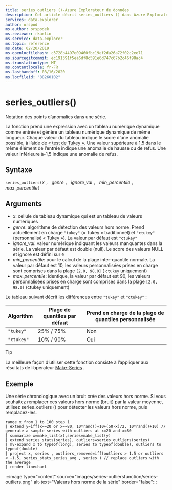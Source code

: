 ```yaml
---
title: series_outliers ()-Azure Explorateur de données
description: Cet article décrit series_outliers () dans Azure Explorateur de données.
services: data-explorer
author: orspod
ms.author: orspodek
ms.reviewer: rkarlin
ms.service: data-explorer
ms.topic: reference
ms.date: 02/20/2019
ms.openlocfilehash: c3728b4497e09460fbc19ef2da26a72f02c2ee71
ms.sourcegitcommit: ec191391f5ea6df8c591e6d747c67b2c46f98ac4
ms.translationtype: MT
ms.contentlocale: fr-FR
ms.lasthandoff: 08/16/2020
ms.locfileid: "88260102"
---
```

# <a name="series_outliers"></a>series_outliers()

Notation des points d’anomalies dans une série.

La fonction prend une expression avec un tableau numérique dynamique comme entrée et génère un tableau numérique dynamique de même longueur. Chaque valeur du tableau indique le score d’une anomalie possible, à l’aide de [« test de Tukey »](https://en.wikipedia.org/wiki/Outlier#Tukey's_fences). Une valeur supérieure à 1,5 dans le même élément de l’entrée indique une anomalie de hausse ou de refus. Une valeur inférieure à-1,5 indique une anomalie de refus.

## <a name="syntax"></a>Syntaxe

`series_outliers(`*x* `, ` *genre* `, ` *ignore_val* `, ` *min_percentile* `, ` *max_percentile*`)`

## <a name="arguments"></a>Arguments

* *x*: cellule de tableau dynamique qui est un tableau de valeurs numériques
* *genre*: algorithme de détection des valeurs hors norme. Prend actuellement en charge `"tukey"` (« Tukey » traditionnel) et  `"ctukey"` (personnalisé « Tukey »). La valeur par défaut est `"ctukey"`
* *ignore_val*: valeur numérique indiquant les valeurs manquantes dans la série. La valeur par défaut est double (null). Le score des valeurs NULL et ignore est défini sur `0`
* *min_percentile*: pour le calcul de la plage inter-quantile normale. La valeur par défaut est 10, les valeurs personnalisées prises en charge sont comprises dans la plage `[2.0, 98.0]` ( `ctukey` uniquement)
* *max_percentile*: identique, la valeur par défaut est 90, les valeurs personnalisées prises en charge sont comprises dans la plage `[2.0, 98.0]` (ctukey uniquement)

Le tableau suivant décrit les différences entre `"tukey"` et `"ctukey"` :

| Algorithm | Plage de quantiles par défaut | Prend en charge de la plage de quantiles personnalisée |
|-----------|----------------------- |--------------------------------|
| `"tukey"` | 25% / 75%              | Non                             |
| `"ctukey"`| 10% / 90%              | Oui                            |

> [!TIP]
> La meilleure façon d’utiliser cette fonction consiste à l’appliquer aux résultats de l’opérateur [Make-Series](make-seriesoperator.md) .

## <a name="example"></a>Exemple

Une série chronologique avec un bruit crée des valeurs hors norme. Si vous souhaitez remplacer ces valeurs hors norme (bruit) par la valeur moyenne, utilisez series_outliers () pour détecter les valeurs hors norme, puis remplacez-les.

<!-- csl: https://help.kusto.windows.net:443/Samples -->
```kusto
range x from 1 to 100 step 1 
| extend y=iff(x==20 or x==80, 10*rand()+10+(50-x)/2, 10*rand()+10) // generate a sample series with outliers at x=20 and x=80
| summarize x=make_list(x),series=make_list(y)
| extend series_stats(series), outliers=series_outliers(series)
| mv-expand x to typeof(long), series to typeof(double), outliers to typeof(double)
| project x, series , outliers_removed=iff(outliers > 1.5 or outliers < -1.5, series_stats_series_avg , series ) // replace outliers with the average
| render linechart
``` 

:::image type="content" source="images/series-outliersfunction/series-outliers.png" alt-text="Valeurs hors norme de la série" border="false":::
